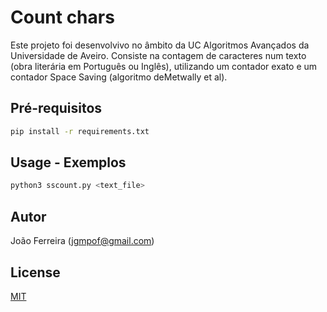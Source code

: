 # Count chars

Este projeto foi desenvolvivo no âmbito da UC Algoritmos Avançados da Universidade de Aveiro.
Consiste na contagem de caracteres num texto (obra literária em Português ou Inglês), utilizando um contador exato e um contador Space Saving (algoritmo deMetwally et al).

## Pré-requisitos 

```bash
pip install -r requirements.txt
```

## Usage - Exemplos

```python
python3 sscount.py <text_file>
```


## Autor
João Ferreira (jgmpof@gmail.com)


## License
[MIT](https://choosealicense.com/licenses/mit/)
